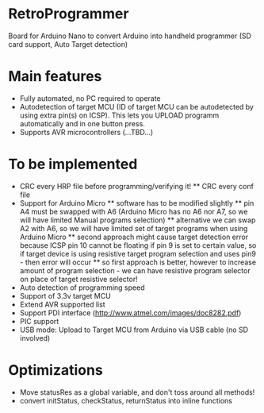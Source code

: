 # RetroProgrammer
Board for Arduino Nano to convert Arduino into handheld programmer (SD card support, Auto Target detection)

# Main features
* Fully automated, no PC required to operate
* Autodetection of target MCU (ID of target MCU can be autodetected by using extra pin(s) on ICSP). This lets you UPLOAD programm automatically and in one button press.
* Supports AVR microcontrollers (...TBD...)

# To be implemented
* CRC every HRP file before programming/verifying it!
** CRC every conf file
* Support for Arduino Micro
** software has to be modified slightly
** pin A4 must be swapped with A6 (Arduino Micro has no A6 nor A7, so we will have limited Manual programs selection)
** alternative we can swap A2 with A6, so we will have limited set of target programs when using Arduino Micro
** second approach might cause target detection error because ICSP pin 10 cannot be floating if pin 9 is set to certain value, so if target device is using resistive target program selection and uses pin9 - then error will occur
** so first approach is better, however to increase amount of program selection - we can have resistive program selector on place of target resistive selector!
* Auto detection of programming speed
* Support of 3.3v target MCU
* Extend AVR supported list
* Support PDI interface (http://www.atmel.com/images/doc8282.pdf)
* PIC support
* USB mode: Upload to Target MCU from Arduino via USB cable (no SD involved)

# Optimizations
* Move statusRes as a global variable, and don't toss around all methods!
* convert initStatus, checkStatus, returnStatus into inline functions
